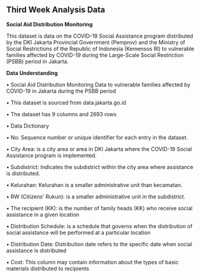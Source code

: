 ## Third Week Analysis Data

**Social Aid Distribution Monitoring**

This dataset is data on the COVID-19 Social Assistance program distributed by the DKI Jakarta Provincial Government (Pemprov) and the Ministry of Social Restrictions of the Republic of Indonesia (Kemensos RI) to vulnerable families affected by COVID-19 during the Large-Scale Social Restriction (PSBB) period in Jakarta.


**Data Understanding**

•	Social Aid Distribution Monitoring Data to vulnerable families affected by COVID-19 in Jakarta during the PSBB period

•	This dataset is sourced from data.jakarta.go.id

•	The dataset has 9 columns and 2693 rows

•	Data Dictionary

•	No: Sequence number or unique identifier for each entry in the dataset.

•	City Area: is a city area or area in DKI Jakarta where the COVID-19 Social Assistance program is implemented.

•	Subdistrict: Indicates the subdistrict within the city area where assistance is distributed.

•	Kelurahan: Kelurahan is a smaller administrative unit than kecamatan.

•	RW (Citizens' Rukun): is a smaller administrative unit in the subdistrict.

•	The recipient (KK): is the number of family heads (KK) who receive social assistance in a given location

•	Distribution Schedule: is a schedule that governs when the distribution of social assistance will be performed at a particular location

•	Distribution Date: Distribution date refers to the specific date when social assistance is distributed

•	Cost: This column may contain information about the types of basic materials distributed to recipients
